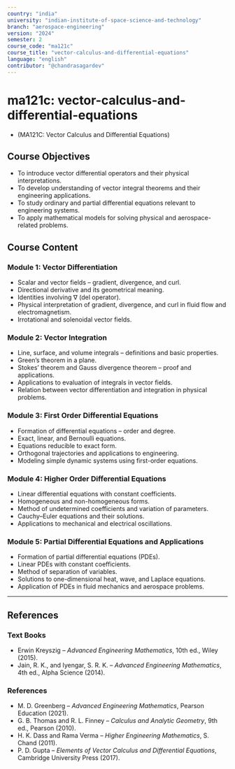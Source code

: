 ```yaml
---
country: "india"
university: "indian-institute-of-space-science-and-technology"
branch: "aerospace-engineering"
version: "2024"
semester: 2
course_code: "ma121c"
course_title: "vector-calculus-and-differential-equations"
language: "english"
contributor: "@chandrasagardev"
---
```


# ma121c: vector-calculus-and-differential-equations
  - (MA121C: Vector Calculus and Differential Equations)

## Course Objectives
* To introduce vector differential operators and their physical interpretations.  
* To develop understanding of vector integral theorems and their engineering applications.  
* To study ordinary and partial differential equations relevant to engineering systems.  
* To apply mathematical models for solving physical and aerospace-related problems.  

## Course Content

### Module 1: Vector Differentiation
* Scalar and vector fields – gradient, divergence, and curl.  
* Directional derivative and its geometrical meaning.  
* Identities involving ∇ (del operator).  
* Physical interpretation of gradient, divergence, and curl in fluid flow and electromagnetism.  
* Irrotational and solenoidal vector fields.  

### Module 2: Vector Integration
* Line, surface, and volume integrals – definitions and basic properties.  
* Green’s theorem in a plane.  
* Stokes’ theorem and Gauss divergence theorem – proof and applications.  
* Applications to evaluation of integrals in vector fields.  
* Relation between vector differentiation and integration in physical problems.  

### Module 3: First Order Differential Equations
* Formation of differential equations – order and degree.  
* Exact, linear, and Bernoulli equations.  
* Equations reducible to exact form.  
* Orthogonal trajectories and applications to engineering.  
* Modeling simple dynamic systems using first-order equations.  

### Module 4: Higher Order Differential Equations
* Linear differential equations with constant coefficients.  
* Homogeneous and non-homogeneous forms.  
* Method of undetermined coefficients and variation of parameters.  
* Cauchy–Euler equations and their solutions.  
* Applications to mechanical and electrical oscillations.  

### Module 5: Partial Differential Equations and Applications
* Formation of partial differential equations (PDEs).  
* Linear PDEs with constant coefficients.  
* Method of separation of variables.  
* Solutions to one-dimensional heat, wave, and Laplace equations.  
* Application of PDEs in fluid mechanics and aerospace problems.  

---

## References

### Text Books
* Erwin Kreyszig – *Advanced Engineering Mathematics*, 10th ed., Wiley (2015).  
* Jain, R. K., and Iyengar, S. R. K. – *Advanced Engineering Mathematics*, 4th ed., Alpha Science (2014).  

### References
* M. D. Greenberg – *Advanced Engineering Mathematics*, Pearson Education (2021).  
* G. B. Thomas and R. L. Finney – *Calculus and Analytic Geometry*, 9th ed., Pearson (2010).  
* H. K. Dass and Rama Verma – *Higher Engineering Mathematics*, S. Chand (2011).  
* P. D. Gupta – *Elements of Vector Calculus and Differential Equations*, Cambridge University Press (2017).
